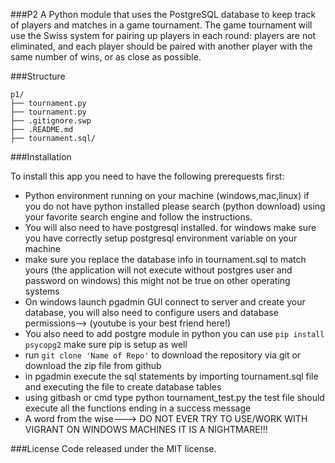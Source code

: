 ###P2
A Python module that uses the PostgreSQL database to keep track of players and matches in a game tournament.
The game tournament will use the Swiss system for pairing up players in each round: players are not eliminated, and each player should be paired with another player with the same number of wins, or as close as possible.

###Structure
```
p1/
├── tournament.py
├── tournament.py
├── .gitignore.swp
├── .README.md
├── tournament.sql/

```		
###Installation

To install this app you need to have the following prerequests first:
* Python environment running on your machine (windows,mac,linux) if you do not have python installed please search (python download) using your favorite search engine and follow the instructions.
* You will also need to have postgresql installed.
for windows make sure you have correctly setup postgresql environment variable on your machine
* make sure you replace the database info in tournament.sql to match yours (the application will not execute without postgres user and password on windows)
this might not be true on other operating systems
* On windows launch pgadmin GUI connect to server and create your database, you will also need to configure users and database permissions--> (youtube is your best friend here!)
* You also need to add postgre module in python you can use `pip install psycopg2` make sure pip is setup as well
* run `git clone 'Name of Repo'` to download the repository via git or download the zip file from github
* in pgadmin execute the sql statements by importing tournament.sql file and executing the file to create database tables
* using gitbash or cmd type python tournament_test.py the test file should execute all the functions ending in a success message
* A word from the wise---> DO NOT EVER TRY TO USE/WORK WITH VIGRANT ON WINDOWS MACHINES IT IS A NIGHTMARE!!!


###License
Code released under the MIT license.

